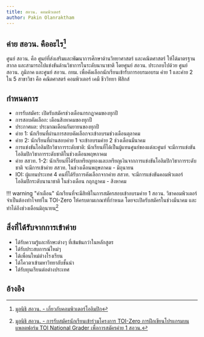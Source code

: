 ```yaml
---
title: สอวน. คอมพิวเตอร์
author: Pakin Olanraktham
---
```


## ค่าย สอวน. คืออะไร[^1]
ศูนย์ สอวน. คือ ศูนย์ที่ส่งเสริมและพัฒนาการศึกษาด้านวิทยาศาสตร์ และคณิตศาสตร์ ให้ได้มาตรฐานสากล และสามารถไปแข่งขันด้านวิชาการในระดับนานาชาติ โดยศูนย์ สอวน. ประกอบไปด้วย ศูนย์ สอวน. ภูมิภาค และศูนย์ สอวน. กทม. เพื่อคัดเลือกนักเรียนเข้ารับการอบรมอบรม ค่าย 1 และค่าย 2 ใน 5 สาขาวิชา คือ คณิตศาสตร์ คอมพิวเตอร์ เคมี ชีววิทยา ฟิสิกส์

## กำหนดการ
- การรับสมัคร: เปิดรับสมัครช่วงเดือนกรกฎาคมของทุกปี
- การสอบคัดเลือก: เดือนสิงหาคมของทุกปี
- ประกาศผล: ประมาณเดือนกันยายนของทุกปี
- ค่าย 1: นักเรียนที่ผ่านการสอบคัดเลือกจะเข้าอบรมช่วงเดือนตุลาคม
- ค่าย 2: นักเรียนที่ผ่านสอบค่าย 1 จะเข้าอบรมค่าย 2 ช่วงเดือนมีนาคม
- การแข่งขันโอลิมปิกวิชาการระดับชาติ: นักเรียนที่ได้เป็นผู้แทนศูนย์ของแต่ละศูนย์ จะมีการแข่งขันโอลิมปิกวิชาการระดับชาติในช่วงเดือนพฤษภาคม
- ค่าย สสวท. 1-2: นักเรียนที่ได้รับเหรียญทองและเหรียญเงินจากการแข่งขันโอลิมปิกวิชาการระดับชาติ จะมีการเข้าค่าย สสวท. ในช่วงเดือนพฤษภาคม - มิถุนายน
- IOI: ผู้แทนประเทศ 4 คนที่ได้รับการคัดเลือกจากค่าย สสวท. จะมีการแข่งขันคอมพิวเตอร์โอลิมปิกระดับนานาชาติ ในช่วงเดือน กฤกฏาคม - สิงหาคม

!!! warning "คำเตือน"
    นักเรียนที่จะมีสิทธิในการสมัครสอบเข้าอบรมค่าย 1 สอวน. วิชาคอมพิวเตอร์ จำเป็นต้องทำโจทย์ใน TOI-Zero ให้ครบตามเกณฑ์ที่กำหนด โดยจะเปิดรับสมัครในช่วงมีนาคม และทำได้ถึงช่วงเดือนมิถุนายน[^2]

## สิ่งที่ได้รับจากการเข้าค่าย
- ได้รับความรู้และทักษะต่างๆ ที่เข้มข้นกว่าในหลักสูตร
- ได้รับประสบการณ์ใหม่ๆ
- ได้เพื่อนใหม่ต่างโรงเรียน
- ได้โควตาเข้ามหาวิทยาลับชั้นนำ
- ได้รับทุนเรียนต่อต่างประเทศ

## อ้างอิง
[^1]: [มูลนิธิ สอวน. - เกี่ยวกับคอมพิวเตอร์โอลิมปิก](https://www.posn.or.th/projects/academic-olympiad/oi/about/)
[^2]: [มูลนิธิ สอวน. - การรับสมัครนักเรียนเข้าร่วมโครงการ TOI-Zero การฝึกเขียนโปรแกรมบนแพลตฟอร์ม TOI National Grader เพื่อการสมัครค่าย 1 สอวน.](https://www.posn.or.th/news/6218/)